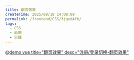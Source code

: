 ```yaml
---
title: 翻页效果
createTime: 2025/08/18 14:08:09
permalink: /frontend/CSS/3jgud4fb/
tags:
  - CSS
  - 动画
  - 实践
---
```


@[demo vue title="翻页效果" desc="注册/登录切换-翻页效果"](./demo/page.vue)
